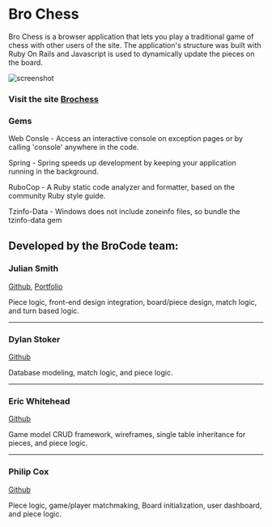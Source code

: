 # Bro Chess

Bro Chess is a browser application that lets you play a traditional game of chess with other users of the site. The application's structure was built with Ruby On Rails and Javascript is used to dynamically update the pieces on the board. 

![screenshot](https://philipcox.netlify.app/chess.png)

### Visit the site [Brochess](https://bro-chess.herokuapp.com/)

### Gems ###

Web Consle - Access an interactive console on exception pages or by calling 'console' anywhere in the code.

Spring - Spring speeds up development by keeping your application running in the background.

RuboCop -  A Ruby static code analyzer and formatter, based on the community Ruby style guide.

Tzinfo-Data - Windows does not include zoneinfo files, so bundle the tzinfo-data gem



## Developed by the BroCode team:

### **Julian Smith** ###
[Github](https://github.com/Gamesmith9000), [Portfolio](https://juliansmith.dev/)

Piece logic, front-end design integration, board/piece design, match logic, and turn based logic.

---

### **Dylan Stoker** ###
[Github](https://github.com/dmstoker)

Database modeling, match logic, and piece logic.

---

### **Eric Whitehead** ###
[Github](https://github.com/t195eric)

Game model CRUD framework, wireframes, single table inheritance for pieces, and piece logic.

---

### **Philip Cox** ###
[Github](https://github.com/damaskprint)

Piece logic, game/player matchmaking, Board initialization, user dashboard, and piece logic. 
